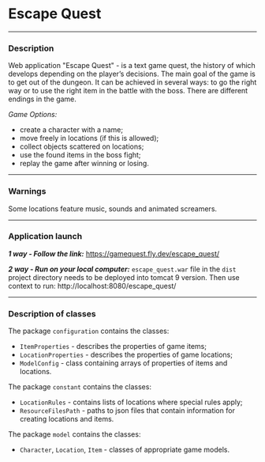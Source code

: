 # **Escape Quest**
___

### Description
Web application "Escape Quest" - is a text game quest, the history of which develops depending on the player’s 
decisions. The main goal of the game is to get out of the dungeon. It can be achieved in several ways: to go the right 
way or to use the right item in the battle with the boss. There are different endings in the game.

_Game Options:_
- create a character with a name;
- move freely in locations (if this is allowed);
- collect objects scattered on locations;
- use the found items in the boss fight;
- replay the game after winning or losing.
___
### Warnings
Some locations feature music, sounds and animated screamers.
___
### Application launch
**_1 way - Follow the link:_** https://gamequest.fly.dev/escape_quest/

**_2 way - Run on your local computer:_** `escape_quest.war` file in the `dist` project directory needs to be 
deployed into tomcat 9 version. Then use context to run: http://localhost:8080/escape_quest/ 
___
### Description of classes
The package `configuration` contains the classes:
- `ItemProperties` - describes the properties of game items;
- `LocationProperties` - describes the properties of game locations;
- `ModelConfig` - class containing arrays of properties of items and locations.

The package `constant` contains the classes:
- `LocationRules` - contains lists of locations where special rules apply;
- `ResourceFilesPath` - paths to json files that contain information for creating locations and items.

The package `model` contains the classes:
- `Character`, `Location`, `Item` - classes of appropriate game models.
